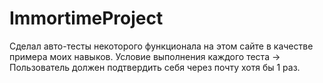 # ImmortimeProject
Сделал авто-тесты некоторого функционала на этом сайте в качестве примера моих навыков. 
Условие выполнения каждого теста -> Пользователь должен подтвердить себя через почту хотя бы 1 раз.
